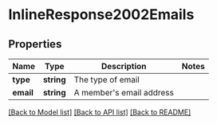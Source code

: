 # InlineResponse2002Emails

## Properties
Name | Type | Description | Notes
------------ | ------------- | ------------- | -------------
**type** | **string** | The type of email | 
**email** | **string** | A member&#39;s email address | 

[[Back to Model list]](../README.md#documentation-for-models) [[Back to API list]](../README.md#documentation-for-api-endpoints) [[Back to README]](../README.md)


